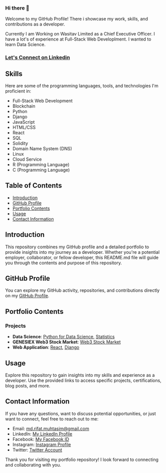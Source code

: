 ### Hi there 👋

Welcome to my GitHub Profile! There i showcase my work, skills, and contributions as a developer.

Currently I am Working on Wasitav Limited as a Chief Executive Officer. I have a lot's of experience at Full-Stack Web Developlment. I wanted to learn Data Science.

### [Let's Connect on Linkedin](https://www.linkedin.com/in/rifat-muhtasim)

## Skills

Here are some of the programming languages, tools, and technologies I'm proficient in:

- Full-Stack Web Development
- Blockchain
- Python
- Django
- JavaScript
- HTML/CSS
- React
- SQL
- Solidity
- Domain Name System (DNS)
- Linux
- Cloud Service
- R (Programming Language)
- C (Programming Language)

## Table of Contents

- [Introduction](#introduction)
- [GitHub Profile](#github-profile)
- [Portfolio Contents](#portfolio-contents)
- [Usage](#usage)
- [Contact Information](#contact-information)

## Introduction

This repository combines my GitHub profile and a detailed portfolio to provide insights into my journey as a developer. Whether you're a potential employer, collaborator, or fellow developer, this README.md file will guide you through the contents and purpose of this repository.

## GitHub Profile

You can explore my GitHub activity, repositories, and contributions directly on my [GitHub Profile](https://www.github.com/RifatMuhtasim?tab=repositories).

## Portfolio Contents

### Projects

- **Data Science**: [Python for Data Science](https://github.com/RifatMuhtasim/Python_for_Data_Science), [Statistics](https://github.com/RifatMuhtasim/Statistical_Calculation)
- **GENESIEX Web3 Stock Market**: [Web3 Stock Market](https://github.com/RifatMuhtasim/GENESIEX_Web3_Stock_Market)
- **Web Application**: [React](https://github.com/RifatMuhtasim/React_Web_Series), [Django](https://github.com/RifatMuhtasim/Django_Web_Series)


## Usage

Explore this repository to gain insights into my skills and experience as a developer. Use the provided links to access specific projects, certifications, blog posts, and more.

## Contact Information

If you have any questions, want to discuss potential opportunities, or just want to connect, feel free to reach out to me:

- Email: [md.rifat.muhtasim@gmail.com](mailto:md.rifat.muhtasim@gmail.com)
- LinkedIn: [My LinkedIn Profile](https://www.linkedin.com/in/rifat-muhtasim)
- Facebook: [My Facebook ID](https://www.facebook.com/khandokar.rifat.muhtasim)
- Instagram: [Instagram Profile](https://www.instagram.com/rifat.muhtasim)
- Twitter: [Twitter Account](https://twitter.com/MdRifatMuhtasim)

Thank you for visiting my portfolio repository! I look forward to connecting and collaborating with you.




<!--
**RifatMuhtasim/RifatMuhtasim** is a ✨ _special_ ✨ repository because its `README.md` (this file) appears on your GitHub profile.

Here are some ideas to get you started:

- 🔭 I’m currently working on ...
- 🌱 I’m currently learning ...
- 👯 I’m looking to collaborate on ...
- 🤔 I’m looking for help with ...
- 💬 Ask me about ...
- 📫 How to reach me: ...
- 😄 Pronouns: ...
- ⚡ Fun fact: ...
-->
